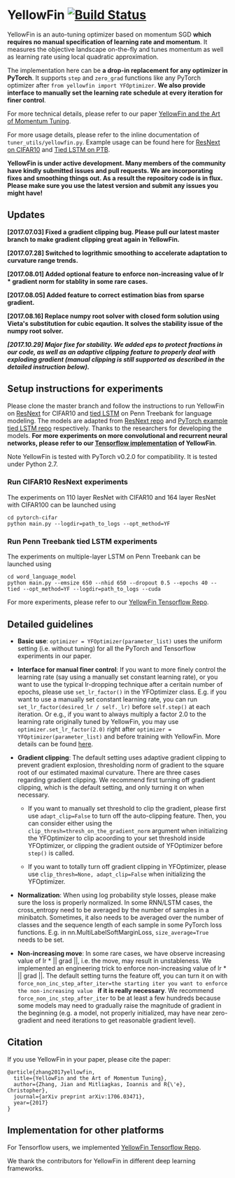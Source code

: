 # YellowFin [![Build Status](https://travis-ci.org/JianGoForIt/YellowFin_Pytorch.svg?branch=master)](https://travis-ci.org/JianGoForIt/YellowFin_Pytorch)

YellowFin is an auto-tuning optimizer based on momentum SGD **which requires no manual specification of learning rate and momentum**. It measures the objective landscape on-the-fly and tunes momentum as well as learning rate using local quadratic approximation.

The implementation here can be **a drop-in replacement for any optimizer in PyTorch**. It supports ```step``` and ```zero_grad``` functions like any PyTorch optimizer after ```from yellowfin import YFOptimizer```. **We also provide interface to manually set the learning rate schedule at every iteration for finer control**.

For more technical details, please refer to our paper [YellowFin and the Art of Momentum Tuning](https://arxiv.org/abs/1706.03471).

For more usage details, please refer to the inline documentation of ```tuner_utils/yellowfin.py```. Example usage can be found here for [ResNext on CIFAR10](https://github.com/JianGoForIt/YellowFin_Pytorch/blob/master/pytorch-cifar/main.py#L91) and [Tied LSTM on PTB](https://github.com/JianGoForIt/YellowFin_Pytorch/blob/master/word_language_model/main.py#L191).

**YellowFin is under active development. Many members of the community have kindly submitted issues and pull requests. We are incorporating fixes and smoothing things out. As a result the repository code is in flux. Please make sure you use the latest version and submit any issues you might have!**

## Updates
**[2017.07.03] Fixed a gradient clipping bug. Please pull our latest master branch to make gradient clipping great again in YellowFin.**

**[2017.07.28] Switched to logrithmic smoothing to accelerate adaptation to curvature range trends.**

**[2017.08.01] Added optional feature to enforce non-increasing value of lr * gradient norm for stablity in some rare cases.**

**[2017.08.05] Added feature to correct estimation bias from sparse gradient.**

**[2017.08.16] Replace numpy root solver with closed form solution using Vieta's substitution for cubic eqaution. It solves the stability issue of the numpy root solver.**

***[2017.10.29] Major fixe for stability. We added eps to protect fractions in our code, as well as an adaptive clipping feature to properly deal with exploding gradient (manual clipping is still supported as described in the detailed instruction below).***

## Setup instructions for experiments
Please clone the master branch and follow the instructions to run YellowFin on [ResNext](https://arxiv.org/abs/1611.05431) for CIFAR10 and [tied LSTM](https://arxiv.org/pdf/1611.01462.pdf) on Penn Treebank for language modeling. The models are adapted from [ResNext repo](https://github.com/kuangliu/pytorch-cifar) and [PyTorch example tied LSTM repo](https://github.com/pytorch/examples/tree/master/word_language_model) respectively. Thanks to the researchers for developing the models. **For more experiments on more convolutional and recurrent neural networks, please refer to our [Tensorflow implementation](https://github.com/JianGoForIt/YellowFin) of YellowFin**.

Note YellowFin is tested with PyTorch v0.2.0 for compatibility. It is tested under Python 2.7.

### Run CIFAR10 ResNext experiments
The experiments on 110 layer ResNet with CIFAR10 and 164 layer ResNet with CIFAR100 can be launched using
```
cd pytorch-cifar
python main.py --logdir=path_to_logs --opt_method=YF
```

### Run Penn Treebank tied LSTM experiments
The experiments on multiple-layer LSTM on Penn Treebank can be launched using
```
cd word_language_model
python main.py --emsize 650 --nhid 650 --dropout 0.5 --epochs 40 --tied --opt_method=YF --logdir=path_to_logs --cuda
```

For more experiments, please refer to our [YellowFin Tensorflow Repo](https://github.com/JianGoForIt/YellowFin).

## Detailed guidelines
* **Basic use**: ```optimizer = YFOptimizer(parameter_list)``` uses the uniform setting (i.e. without tuning) for all the PyTorch and Tensorflow experiments in our paper. 

* **Interface for manual finer control**: If you want to more finely control the learning rate (say using a manually set constant learning rate), or you want to use the typical lr-dropping technique after a ceritain number of epochs, please use ```set_lr_factor()``` in the YFOptimizer class. E.g. if you want to use a manually set constant learning rate, you can run ```set_lr_factor(desired_lr / self._lr)``` before ```self.step()``` at each iteration. Or e.g., if you want to always multiply a factor 2.0 to the learning rate originally tuned by YellowFin, you may use ```optimizer.set_lr_factor(2.0)``` right after ```optimizer = YFOptimizer(parameter_list)``` and before training with YellowFin. More details can be found [here](https://github.com/JianGoForIt/YellowFin_Pytorch/blob/master/pytorch-cifar/main.py#L109). 

* **Gradient clipping**: The default setting uses adaptive gradient clipping to prevent gradient explosion, thresholding norm of gradient to the square root of our estimated maximal curvature. There are three cases regarding gradient clipping. We recommend first turning off gradient clipping, which is the default setting, and only turning it on when necessary. 

  * If you want to manually set threshold to clip the gradient, please first use ```adapt_clip=False``` to turn off the auto-clipping feature. Then, you can consider either using the ```clip_thresh=thresh_on_the_gradient_norm``` argument when initializing the YFOptimizer to clip acoording to your set threshold inside YFOptimizer, or clipping the gradient outside of YFOptimizer before ```step()``` is called.
  
  * If you want to totally turn off gradient clipping in YFOptimizer, please use ```clip_thresh=None, adapt_clip=False``` when initializing the YFOptimizer.

* **Normalization**: When using log probability style losses, please make sure the loss is properly normalized. In some RNN/LSTM cases, the cross_entropy need to be averaged by the number of samples in a minibatch. Sometimes, it also needs to be averaged over the number of classes and the sequence length of each sample in some PyTorch loss functions. E.g. in nn.MultiLabelSoftMarginLoss, ```size_average=True``` needs to be set.

<!---* **Sparsity**: Gradient norm, curvature estimations etc., when calculated with sparse gradient, are biased to larger values than the counterpart from the dense gradient on the full dataset. The bias can be illustrated using the following example: the norm of vectors (1.0, 0.0), (0.0, 1.0) and the norm of their average (0.5, 0.5). The norm of the latter is sqrt(sparsity (i.e. 0.5 here) ) * the norm of the former. The sparsity debias feature is useful when the model is very sparse, e.g. LSTM with word embedding. For non-sparse models, e.g. CNN, turning this feature off could slightly speedup.--->

* **Non-increasing move**: In some rare cases, we have observe increasing value of lr * || grad ||, i.e. the move, may result in unstableness. We implemented an engineering trick to enforce non-increasing value of lr * || grad ||. The default setting turns the feature off, you can turn it on with ```force_non_inc_step_after_iter=the starting iter you want to enforce the non-increasing value ``` **if it is really necessary**. We recommend ```force_non_inc_step_after_iter``` to be at least a few hundreds because some models may need to gradually raise the magnitude of gradient in the beginning (e.g. a model, not properly initialized, may have near zero-gradient and need iterations to get reasonable gradient level).

<!--## Additional experiments to test the repo
We use the [ResNext on CIFAR10](https://github.com/JianGoForIt/YellowFin_Pytorch/blob/master/pytorch-cifar/main.py#L91) and [Tied LSTM on PTB](https://github.com/JianGoForIt/YellowFin_Pytorch/blob/master/word_language_model/main.py#L191) to test the PyTorch implementation here. For more on experimental results, please refer to our [paper](https://arxiv.org/abs/1706.03471).-->

<!--![ResNext](plots/resnext_test_acc.png)-->

<!--![Tied LSTM](plots/tied_ptb_test_perp.png)-->


## Citation
If you use YellowFin in your paper, please cite the paper:
```
@article{zhang2017yellowfin,
  title={YellowFin and the Art of Momentum Tuning},
  author={Zhang, Jian and Mitliagkas, Ioannis and R{\'e}, Christopher},
  journal={arXiv preprint arXiv:1706.03471},
  year={2017}
}
```

## Implementation for other platforms
For Tensorflow users, we implemented [YellowFin Tensorflow Repo](https://github.com/JianGoForIt/YellowFin).

<!---For MXNet users, Github user [StargazerZhu](https://github.com/StargazerZhu) has already implemented a Theano version here: [YellowFin MXNet Repo](https://github.com/StargazerZhu/YellowFin_MXNet).--->

<!---For Theano users, Github user [botev](https://github.com/botev) has already implemented a Theano version here: [YellowFin Theano Repo](https://gist.github.com/botev/f8b32c00eafee222e47393f7f0747666).--->

We thank the contributors for YellowFin in different deep learning frameworks.

